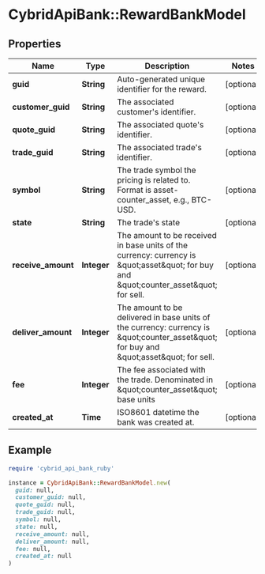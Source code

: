 # CybridApiBank::RewardBankModel

## Properties

| Name | Type | Description | Notes |
| ---- | ---- | ----------- | ----- |
| **guid** | **String** | Auto-generated unique identifier for the reward. | [optional] |
| **customer_guid** | **String** | The associated customer&#39;s identifier. | [optional] |
| **quote_guid** | **String** | The associated quote&#39;s identifier. | [optional] |
| **trade_guid** | **String** | The associated trade&#39;s identifier. | [optional] |
| **symbol** | **String** | The trade symbol the pricing is related to. Format is asset-counter_asset, e.g., BTC-USD. | [optional] |
| **state** | **String** | The trade&#39;s state | [optional] |
| **receive_amount** | **Integer** | The amount to be received in base units of the currency: currency is \&quot;asset\&quot; for buy and \&quot;counter_asset\&quot; for sell. | [optional] |
| **deliver_amount** | **Integer** | The amount to be delivered in base units of the currency: currency is \&quot;counter_asset\&quot; for buy and \&quot;asset\&quot; for sell. | [optional] |
| **fee** | **Integer** | The fee associated with the trade. Denominated in \&quot;counter_asset\&quot; base units | [optional] |
| **created_at** | **Time** | ISO8601 datetime the bank was created at. | [optional] |

## Example

```ruby
require 'cybrid_api_bank_ruby'

instance = CybridApiBank::RewardBankModel.new(
  guid: null,
  customer_guid: null,
  quote_guid: null,
  trade_guid: null,
  symbol: null,
  state: null,
  receive_amount: null,
  deliver_amount: null,
  fee: null,
  created_at: null
)
```

